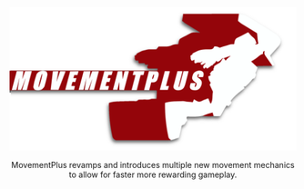 <p align="center"><img src="Resources/img/banner_small.png"></p>

<p style="text-align: center;">MovementPlus revamps and introduces multiple new movement mechanics to allow for faster more rewarding gameplay.</p>
 

